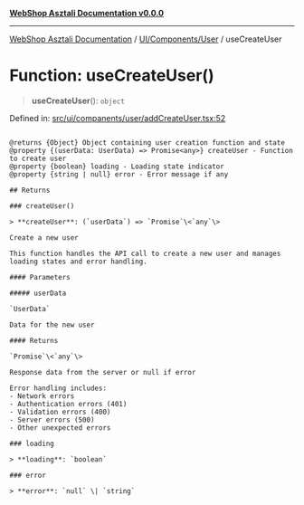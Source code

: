 [**WebShop Asztali Documentation v0.0.0**](../../../../README.md)

***

[WebShop Asztali Documentation](../../../../modules.md) / [UI/Components/User](../README.md) / useCreateUser

# Function: useCreateUser()

> **useCreateUser**(): `object`

Defined in: [src/ui/companents/user/addCreateUser.tsx:52](https://github.com/yourusername/webshop_asztali/blob/db527a672c3f1c86910ae6dbab32f3919e7d7093/src/ui/companents/user/addCreateUser.tsx#L52)

```

@returns {Object} Object containing user creation function and state
@property {(userData: UserData) => Promise<any>} createUser - Function to create user
@property {boolean} loading - Loading state indicator
@property {string | null} error - Error message if any

## Returns

### createUser()

> **createUser**: (`userData`) => `Promise`\<`any`\>

Create a new user

This function handles the API call to create a new user and manages
loading states and error handling.

#### Parameters

##### userData

`UserData`

Data for the new user

#### Returns

`Promise`\<`any`\>

Response data from the server or null if error

Error handling includes:
- Network errors
- Authentication errors (401)
- Validation errors (400)
- Server errors (500)
- Other unexpected errors

### loading

> **loading**: `boolean`

### error

> **error**: `null` \| `string`
